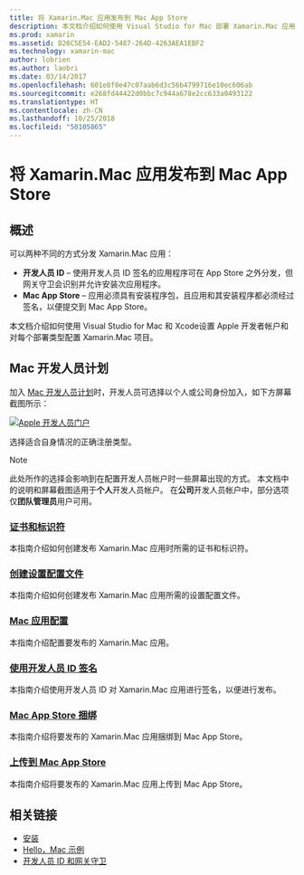 ```yaml
---
title: 将 Xamarin.Mac 应用发布到 Mac App Store
description: 本文档介绍如何使用 Visual Studio for Mac 部署 Xamarin.Mac 应用。 其中介绍了如何设置 Mac 开发人员帐户、如何创建代码签名证书以及如何使用这些证书来生成可直接分发或通过 Mac App Store 分发的 Mac 应用。
ms.prod: xamarin
ms.assetid: D26C5E54-EAD2-5487-264D-4263AEA1EBF2
ms.technology: xamarin-mac
author: lobrien
ms.author: laobri
ms.date: 03/14/2017
ms.openlocfilehash: 601e8f0e47c07aab6d3c56b4799716e10ec606ab
ms.sourcegitcommit: e268fd44422d0bbc7c944a678e2cc633a0493122
ms.translationtype: HT
ms.contentlocale: zh-CN
ms.lasthandoff: 10/25/2018
ms.locfileid: "50105865"
---
```

# <a name="publishing-xamarinmac-apps-to-the-mac-app-store"></a>将 Xamarin.Mac 应用发布到 Mac App Store

## <a name="overview"></a>概述

可以两种不同的方式分发 Xamarin.Mac 应用：

- **开发人员 ID** – 使用开发人员 ID 签名的应用程序可在 App Store 之外分发，但网关守卫会识别并允许安装次应用程序。
- **Mac App Store** – 应用必须具有安装程序包，且应用和其安装程序都必须经过签名，以便提交到 Mac App Store。

本文档介绍如何使用 Visual Studio for Mac 和 Xcode设置 Apple 开发者帐户和对每个部署类型配置 Xamarin.Mac 项目。


## <a name="mac-developer-program"></a>Mac 开发人员计划

加入 [Mac 开发人员计划](https://developer.apple.com/devcenter/mac/)时，开发人员可选择以个人或公司身份加入，如下方屏幕截图所示：

[![Apple 开发人员门户](images/image1.png "Apple 开发人员门户")](images/image1-large.png#lightbox)

选择适合自身情况的正确注册类型。

> [!NOTE]
> 此处所作的选择会影响到在配置开发人员帐户时一些屏幕出现的方式。 本文档中的说明和屏幕截图适用于**个人**开发人员帐户。 在**公司**开发人员帐户中，部分选项仅**团队管理员**用户可用。


### <a name="certificates-and-identifiersmacdeploy-testpublishing-to-the-app-storecertificates-identifiersmd"></a>[证书和标识符](~/mac/deploy-test/publishing-to-the-app-store/certificates-identifiers.md)

本指南介绍如何创建发布 Xamarin.Mac 应用时所需的证书和标识符。


### <a name="create-provisioning-profilemacdeploy-testpublishing-to-the-app-storeprofilesmd"></a>[创建设置配置文件](~/mac/deploy-test/publishing-to-the-app-store/profiles.md)

本指南介绍如何创建发布 Xamarin.Mac 应用所需的设置配置文件。


### <a name="mac-app-configurationmacdeploy-testpublishing-to-the-app-storeapp-configurationmd"></a>[Mac 应用配置](~/mac/deploy-test/publishing-to-the-app-store/app-configuration.md)

本指南介绍配置要发布的 Xamarin.Mac 应用。


### <a name="sign-with-developer-idmacdeploy-testpublishing-to-the-app-storesigningmd"></a>[使用开发人员 ID 签名](~/mac/deploy-test/publishing-to-the-app-store/signing.md)

本指南介绍使用开发人员 ID 对 Xamarin.Mac 应用进行签名，以便进行发布。


### <a name="bundle-for-mac-app-storemacdeploy-testpublishing-to-the-app-storebundlingmd"></a>[Mac App Store 捆绑](~/mac/deploy-test/publishing-to-the-app-store/bundling.md)

本指南介绍将要发布的 Xamarin.Mac 应用捆绑到 Mac App Store。


### <a name="upload-to-mac-app-storemacdeploy-testpublishing-to-the-app-storeuploadingmd"></a>[上传到 Mac App Store](~/mac/deploy-test/publishing-to-the-app-store/uploading.md)

本指南介绍将要发布的 Xamarin.Mac 应用上传到 Mac App Store。


## <a name="related-links"></a>相关链接

- [安装](/visualstudio/mac/installation/)
- [Hello，Mac 示例](~/mac/get-started/hello-mac.md)
- [开发人员 ID 和网关守卫](https://developer.apple.com/resources/developer-id/)
